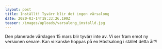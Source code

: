 ```yaml
---
layout: post
title: Inställt! Tyvärr blir det ingen vårsalong
date: 2020-03-14T18:33:26.190Z
teaser: /images/uploads/varsalong_installd.jpg
---
```

Den planerade vårslagen 15 mars blir tyvärr inte av. Vi ser fram emot ny versionen senare. Kan vi kanske hoppas på en Höstsalong i stället detta år?!
